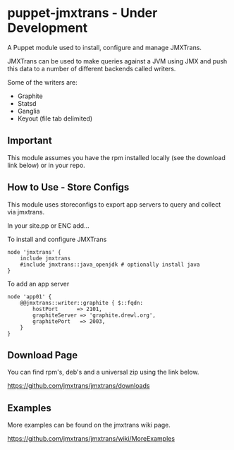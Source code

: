 puppet-jmxtrans - Under Development
===============
A Puppet module used to install, configure and manage JMXTrans.

JMXTrans can be used to make queries against a JVM using JMX and push this data to a number of different backends called writers.

Some of the writers are:
  - Graphite
  - Statsd
  - Ganglia
  - Keyout (file tab delimited)


Important
---------
This module assumes you have the rpm installed locally (see the download link below) or in your repo.


How to Use - Store Configs
----------
This module uses storeconfigs to export app servers to query and collect via jmxtrans.


In your site.pp or ENC add...

To install and configure JMXTrans
```puppet
node 'jmxtrans' {
    include jmxtrans
    #include jmxtrans::java_openjdk # optionally install java
}
```


To add an app server

```puppet
node 'app01' {
    @@jmxtrans::writer::graphite { $::fqdn:
        hostPort      => 2101,
        graphiteServer => 'graphite.drewl.org',
        graphitePort   => 2003,
    }
}
```




Download Page
-------------
You can find rpm's, deb's and a universal zip using the link below.


https://github.com/jmxtrans/jmxtrans/downloads

Examples
-------------
More examples can be found on the jmxtrans wiki page.

https://github.com/jmxtrans/jmxtrans/wiki/MoreExamples



